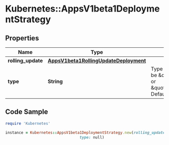 # Kubernetes::AppsV1beta1DeploymentStrategy

## Properties

Name | Type | Description | Notes
------------ | ------------- | ------------- | -------------
**rolling_update** | [**AppsV1beta1RollingUpdateDeployment**](AppsV1beta1RollingUpdateDeployment.md) |  | [optional] 
**type** | **String** | Type of deployment. Can be \&quot;Recreate\&quot; or \&quot;RollingUpdate\&quot;. Default is RollingUpdate. | [optional] 

## Code Sample

```ruby
require 'Kubernetes'

instance = Kubernetes::AppsV1beta1DeploymentStrategy.new(rolling_update: null,
                                 type: null)
```


